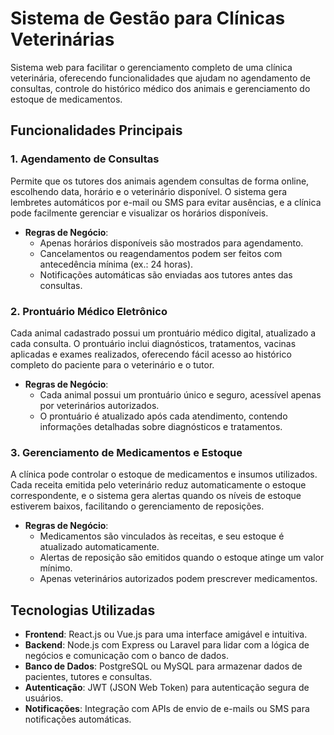 # Sistema de Gestão para Clínicas Veterinárias

Sistema web para facilitar o gerenciamento completo de uma clínica veterinária, oferecendo funcionalidades que ajudam no agendamento de consultas, controle do histórico médico dos animais e gerenciamento do estoque de medicamentos.

## Funcionalidades Principais

### 1. Agendamento de Consultas
Permite que os tutores dos animais agendem consultas de forma online, escolhendo data, horário e o veterinário disponível. O sistema gera lembretes automáticos por e-mail ou SMS para evitar ausências, e a clínica pode facilmente gerenciar e visualizar os horários disponíveis.

- **Regras de Negócio**:
  - Apenas horários disponíveis são mostrados para agendamento.
  - Cancelamentos ou reagendamentos podem ser feitos com antecedência mínima (ex.: 24 horas).
  - Notificações automáticas são enviadas aos tutores antes das consultas.

### 2. Prontuário Médico Eletrônico
Cada animal cadastrado possui um prontuário médico digital, atualizado a cada consulta. O prontuário inclui diagnósticos, tratamentos, vacinas aplicadas e exames realizados, oferecendo fácil acesso ao histórico completo do paciente para o veterinário e o tutor.

- **Regras de Negócio**:
  - Cada animal possui um prontuário único e seguro, acessível apenas por veterinários autorizados.
  - O prontuário é atualizado após cada atendimento, contendo informações detalhadas sobre diagnósticos e tratamentos.

### 3. Gerenciamento de Medicamentos e Estoque
A clínica pode controlar o estoque de medicamentos e insumos utilizados. Cada receita emitida pelo veterinário reduz automaticamente o estoque correspondente, e o sistema gera alertas quando os níveis de estoque estiverem baixos, facilitando o gerenciamento de reposições.

- **Regras de Negócio**:
  - Medicamentos são vinculados às receitas, e seu estoque é atualizado automaticamente.
  - Alertas de reposição são emitidos quando o estoque atinge um valor mínimo.
  - Apenas veterinários autorizados podem prescrever medicamentos.

## Tecnologias Utilizadas

- **Frontend**: React.js ou Vue.js para uma interface amigável e intuitiva.
- **Backend**: Node.js com Express ou Laravel para lidar com a lógica de negócios e comunicação com o banco de dados.
- **Banco de Dados**: PostgreSQL ou MySQL para armazenar dados de pacientes, tutores e consultas.
- **Autenticação**: JWT (JSON Web Token) para autenticação segura de usuários.
- **Notificações**: Integração com APIs de envio de e-mails ou SMS para notificações automáticas.


